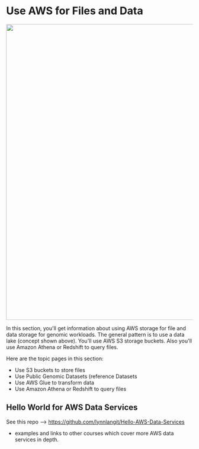 # Use AWS for Files and Data

<img src="https://github.com/lynnlangit/aws-for-bioinformatics/blob/main/2_Files_%26_Data-LYNN/images/data-lake-arch.png" width=800>

In this section, you'll get information about using AWS storage for file and data storage for genomic workloads.  The general pattern is to use a data lake (concept shown above).  You'll use AWS S3 storage buckets.  Also you'll use Amazon Athena or Redshift to query files.  

Here are the topic pages in this section:

- Use S3 buckets to store files
- Use Public Genomic Datasets (reference Datasets
- Use AWS Glue to transform data
- Use Amazon Athena or Redshift to query files

## Hello World for AWS Data Services

See this repo --> https://github.com/lynnlangit/Hello-AWS-Data-Services 
  - examples and links to other courses which cover more AWS data services in depth.

